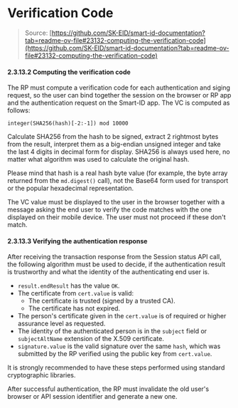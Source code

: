# Verification Code

> Source: [https://github.com/SK-EID/smart-id-documentation?tab=readme-ov-file#23132-computing-the-verification-code](https://github.com/SK-EID/smart-id-documentation?tab=readme-ov-file#23132-computing-the-verification-code)

#### 2.3.13.2 Computing the verification code

The RP must compute a verification code for each authentication and siging request, so the
user can bind together the session on the browser or RP app and the authentication request
on the Smart-ID app. The VC is computed as follows:

`integer(SHA256(hash)[-2:-1]) mod 10000`

Calculate SHA256 from the hash to be signed, extract 2 rightmost bytes from the result,
interpret them as a big-endian unsigned integer and take the last 4 digits in decimal form for
display. SHA256 is always used here, no matter what algorithm was used to calculate the
original hash.

Please mind that hash is a real hash byte value (for example, the byte array returned
from the `md.digest()` call), not the Base64 form used for transport or the popular hexadecimal
representation.

The VC value must be displayed to the user in the browser together with a message asking
the end user to verify the code matches with the one displayed on their mobile device. The
user must not proceed if these don't match.

[^1]: See https://docs.oracle.com/javase/8/docs/api/java/security/SecureRandom.html

#### 2.3.13.3 Verifying the authentication response

After receiving the transaction response from the Session status API call, the following
algorithm must be used to decide, if the authentication result is trustworthy and what the identity
of the authenticating end user is.

- `result.endResult` has the value `OK`.
- The certificate from `cert.value` is valid:
    - The certificate is trusted (signed by a trusted CA).
    - The certificate has not expired.
- The person's certificate given in the `cert.value` is of required or higher assurance level
  as requested.
- The identity of the authenticated person is in the `subject` field or `subjectAltName`
  extension of the X.509 certificate.
- `signature.value` is the valid signature over the same `hash`, which was submitted by
  the RP verified using the public key from `cert.value`.

It is strongly recommended to have these steps performed using standard cryptographic
libraries.

After successful authentication, the RP must invalidate the old user's browser or API
session identifier and generate a new one.